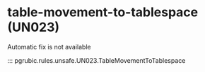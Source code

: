 # table-movement-to-tablespace (UN023)

Automatic fix is not available

::: pgrubic.rules.unsafe.UN023.TableMovementToTablespace

